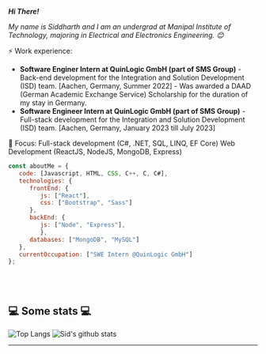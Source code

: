 <b><p><em>Hi There! </br></em></p></b>
<p><em>My name is Siddharth and I am an undergrad at Manipal Institute of Technology, majoring in Electrical and Electronics Engineering. 😊</br></em></p>

⚡ Work experience: <br>
- **Software Enginer Intern at QuinLogic GmbH (part of SMS Group)** - Back-end development for the Integration and Solution Development (ISD) team. [Aachen, Germany, Summer 2022] - Was awarded a DAAD (German Academic Exchange Service) Scholarship for the duration of my stay in Germany.
- **Software Engineer Intern at QuinLogic GmbH (part of SMS Group)** - Full-stack development for the Integration and Solution Development (ISD) team. [Aachen, Germany, January 2023 till July 2023]

🌱 Focus: Full-stack development (C#, .NET, SQL, LINQ, EF Core)
           Web Development (ReactJS, NodeJS, MongoDB, Express) 


```javascript
const aboutMe = {
   code: [Javascript, HTML, CSS, C++, C, C#],
   technologies: {
      frontEnd: {
         js: ["React"],
         css: ["Bootstrap", "Sass"]
      },
      backEnd: {
         js: ["Node", "Express"],
         },
      databases: ["MongoDB", "MySQL"]
   },
   currentOccupation: ["SWE Intern @QuinLogic GmbH"]
};
```
</br></br>
<h2>💻 Some stats 💻</h2>

![Top Langs](https://github-readme-stats.vercel.app/api/top-langs/?username=SiddharthManoj14&layout=compact&theme=algolia)
![Sid's github stats](https://github-readme-stats.vercel.app/api?username=SiddharthManoj14&theme=algolia)

---
